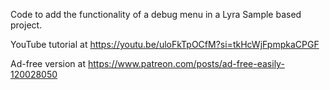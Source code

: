 Code to add the functionality of a debug menu in a Lyra Sample based project.

YouTube tutorial at https://youtu.be/uloFkTpOCfM?si=tkHcWjFpmpkaCPGF

Ad-free version at https://www.patreon.com/posts/ad-free-easily-120028050
